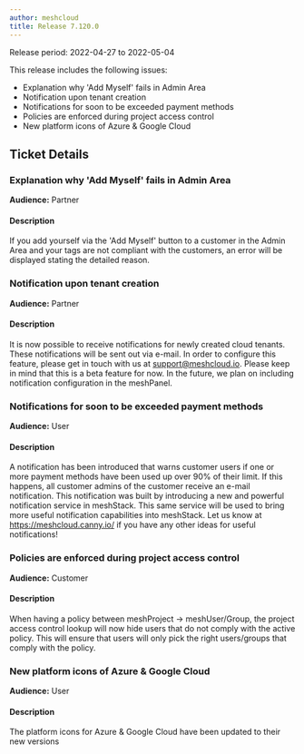 ```yaml
---
author: meshcloud
title: Release 7.120.0
---
```


Release period: 2022-04-27 to 2022-05-04

This release includes the following issues:
* Explanation why 'Add Myself' fails in Admin Area
* Notification upon tenant creation
* Notifications for soon to be exceeded payment methods
* Policies are enforced during project access control
* New platform icons of Azure & Google Cloud
<!--truncate-->

## Ticket Details
### Explanation why 'Add Myself' fails in Admin Area
**Audience:** Partner


#### Description
If you add yourself via the 'Add Myself' button to a customer in the Admin Area and your tags are not compliant with the customers, an error will be displayed stating the detailed reason.

### Notification upon tenant creation
**Audience:** Partner


#### Description
It is now possible to receive notifications for newly created cloud tenants. These notifications will be sent out via e-mail.
In order to configure this feature, please get in touch with us at support@meshcloud.io. Please keep in mind that this is a beta
feature for now. In the future, we plan on including notification configuration in the meshPanel.

### Notifications for soon to be exceeded payment methods
**Audience:** User


#### Description
A notification has been introduced that warns customer users if one or more payment methods have been used up over 
90% of their limit. If this happens, all customer admins of the customer receive an e-mail notification. 
This notification was built by introducing a new and powerful notification service in meshStack. This same service 
will be used to bring more useful notification capabilities into meshStack. Let us know at 
https://meshcloud.canny.io/ if you have any other ideas for useful notifications!

### Policies are enforced during project access control
**Audience:** Customer


#### Description
When having a policy between meshProject -> meshUser/Group, the project access control lookup will now hide users that do not comply with the active policy. This will ensure that users will only pick the right users/groups that comply with the policy.

### New platform icons of Azure & Google Cloud
**Audience:** User


#### Description
The platform icons for Azure & Google Cloud have been updated to their new versions


